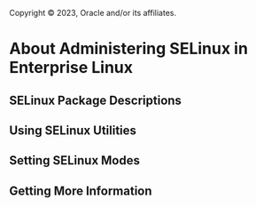 Copyright © 2023, Oracle and/or its affiliates.

# About Administering SELinux in Enterprise Linux

## SELinux Package Descriptions

## Using SELinux Utilities

## Setting SELinux Modes

## Getting More Information


